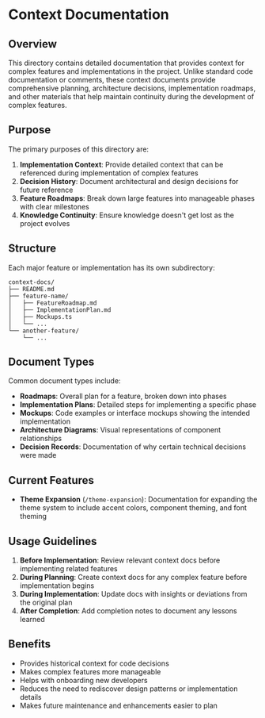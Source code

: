 # Context Documentation

## Overview

This directory contains detailed documentation that provides context for complex features and implementations in the project. Unlike standard code documentation or comments, these context documents provide comprehensive planning, architecture decisions, implementation roadmaps, and other materials that help maintain continuity during the development of complex features.

## Purpose

The primary purposes of this directory are:

1. **Implementation Context**: Provide detailed context that can be referenced during implementation of complex features
2. **Decision History**: Document architectural and design decisions for future reference
3. **Feature Roadmaps**: Break down large features into manageable phases with clear milestones
4. **Knowledge Continuity**: Ensure knowledge doesn't get lost as the project evolves

## Structure

Each major feature or implementation has its own subdirectory:

```
context-docs/
├── README.md
├── feature-name/
│   ├── FeatureRoadmap.md
│   ├── ImplementationPlan.md
│   ├── Mockups.ts
│   └── ...
└── another-feature/
    └── ...
```

## Document Types

Common document types include:

- **Roadmaps**: Overall plan for a feature, broken down into phases
- **Implementation Plans**: Detailed steps for implementing a specific phase
- **Mockups**: Code examples or interface mockups showing the intended implementation
- **Architecture Diagrams**: Visual representations of component relationships
- **Decision Records**: Documentation of why certain technical decisions were made

## Current Features

- **Theme Expansion** (`/theme-expansion`): Documentation for expanding the theme system to include accent colors, component theming, and font theming

## Usage Guidelines

1. **Before Implementation**: Review relevant context docs before implementing related features
2. **During Planning**: Create context docs for any complex feature before implementation begins
3. **During Implementation**: Update docs with insights or deviations from the original plan
4. **After Completion**: Add completion notes to document any lessons learned

## Benefits

- Provides historical context for code decisions
- Makes complex features more manageable
- Helps with onboarding new developers
- Reduces the need to rediscover design patterns or implementation details
- Makes future maintenance and enhancements easier to plan
